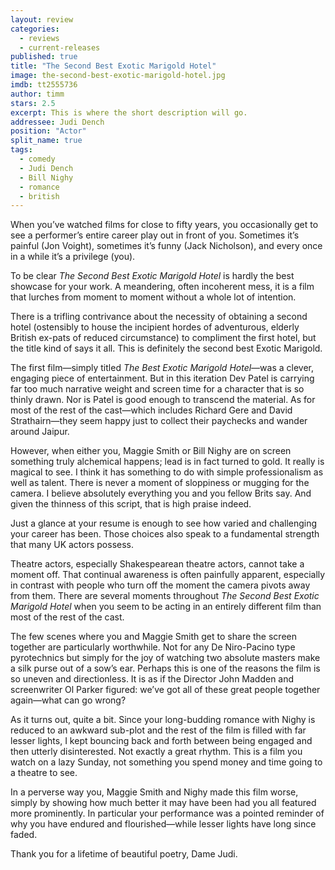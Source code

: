 ```yaml
---
layout: review
categories: 
  - reviews
  - current-releases
published: true
title: "The Second Best Exotic Marigold Hotel"
image: the-second-best-exotic-marigold-hotel.jpg
imdb: tt2555736
author: timm
stars: 2.5
excerpt: This is where the short description will go.
addressee: Judi Dench
position: "Actor"
split_name: true
tags: 
  - comedy
  - Judi Dench
  - Bill Nighy
  - romance
  - british
---
```


When you’ve watched films for close to fifty years, you occasionally get to see a performer’s entire career play out in front of you. Sometimes it’s painful (Jon Voight), sometimes it’s funny (Jack Nicholson), and every once in a while it’s a privilege (you).

To be clear _The Second Best Exotic Marigold Hotel_ is hardly the best showcase for your work. A meandering, often incoherent mess, it is a film that lurches from moment to moment without a whole lot of intention. 

There is a trifling contrivance about the necessity of obtaining a second hotel (ostensibly to house the incipient hordes of adventurous, elderly British ex-pats of reduced circumstance) to compliment the first hotel, but the title kind of says it all. This is definitely the second best Exotic Marigold. 

The first film—simply titled *The Best Exotic Marigold Hotel*—was a clever, engaging piece of entertainment. But in this iteration Dev Patel is carrying far too much narrative weight and screen time for a character that is so thinly drawn. Nor is Patel is good enough to transcend the material. As for most of the rest of the cast—which includes Richard Gere and David Strathairn—they seem happy just to collect their paychecks and wander around Jaipur.

However, when either you, Maggie Smith or Bill Nighy are on screen something truly alchemical happens; lead is in fact turned to gold. It really is magical to see. I think it has something to do with simple professionalism as well as talent. There is never a moment of sloppiness or mugging for the camera. I believe absolutely everything you and you fellow Brits say. And given the thinness of this script, that is high praise indeed.

Just a glance at your resume is enough to see how varied and challenging your career has been. Those choices also speak to a fundamental strength that many UK actors possess.

Theatre actors, especially Shakespearean theatre actors, cannot take a moment off. That continual awareness is often painfully apparent, especially in contrast with people who turn off the moment the camera pivots away from them. There are several moments throughout _The Second Best Exotic Marigold Hotel_ when you seem to be acting in an entirely different film than most of the rest of the cast.

The few scenes where you and Maggie Smith get to share the screen together are particularly worthwhile. Not for any De Niro-Pacino type pyrotechnics but simply for the joy of watching two absolute masters make a silk purse out of a sow’s ear. Perhaps this is one of the reasons the film is so uneven and directionless. It is as if the Director John Madden and screenwriter Ol Parker figured: we’ve got all of these great people together again—what can go wrong?

As it turns out, quite a bit. Since your long-budding romance with Nighy is reduced to an awkward sub-plot and the rest of the film is filled with far lesser lights, I kept bouncing back and forth between being engaged and then utterly disinterested. Not exactly a great rhythm. This is a film you watch on a lazy Sunday, not something you spend money and time going to a theatre to see.

In a perverse way you, Maggie Smith and Nighy made this film worse, simply by showing how much better it may have been had you all featured more prominently. In particular your performance was a pointed reminder of why you have endured and flourished—while lesser lights have long since faded.

Thank you for a lifetime of beautiful poetry, Dame Judi. 